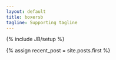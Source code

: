 ```yaml
---
layout: default
title: boxersb
tagline: Supporting tagline
---
```

{% include JB/setup %}

{% assign recent_post = site.posts.first %}

<script>
	location.replace("{{ recent_post.url }}");
</script>